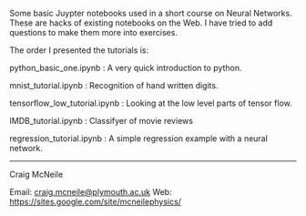 Some basic Juypter notebooks used in a short course on Neural Networks.
These are hacks of existing notebooks on the Web. I have tried
to add questions to make them more into exercises.

The order I presented the tutorials is:

python_basic_one.ipynb : A very quick introduction to python.

mnist_tutorial.ipynb   : Recognition of hand written digits.

tensorflow_low_tutorial.ipynb : Looking at the low level parts of tensor flow.

IMDB_tutorial.ipynb : Classifyer of movie reviews

regression_tutorial.ipynb :  A simple regression example with a neural network.



---------------
Craig McNeile

Email: craig.mcneile@plymouth.ac.uk
Web: https://sites.google.com/site/mcneilephysics/